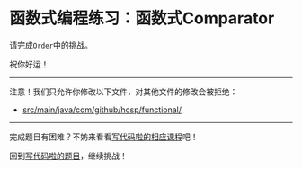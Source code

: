 # 函数式编程练习：函数式Comparator

请完成[`Order`](https://github.com/hcsp/functional-comparator/blob/master/src/main/java/com/github/hcsp/functional/Order.java)中的挑战。

祝你好运！

-----
注意！我们只允许你修改以下文件，对其他文件的修改会被拒绝：
- [src/main/java/com/github/hcsp/functional/](https://github.com/hcsp/functional-comparator/blob/master/src/main/java/com/github/hcsp/functional/)
-----


完成题目有困难？不妨来看看[写代码啦的相应课程](https://xiedaimala.com/tasks/b7dcb38e-9a0a-4b94-8cc9-7f3dd14590fd)吧！

回到[写代码啦的题目](https://xiedaimala.com/tasks/b7dcb38e-9a0a-4b94-8cc9-7f3dd14590fd/quizzes/f778bfd7-89c7-47c7-ade7-6b5c87e11d0c)，继续挑战！ 
